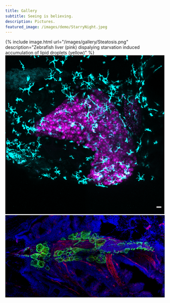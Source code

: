 ```yaml
---
title: Gallery
subtitle: Seeing is believing.
description: Pictures.
featured_image: /images/demo/StarryNight.jpeg
---
```



<div class="gallery" data-columns="2">
    {% include image.html url="/images/gallery/Steatosis.png" description="Zebrafish liver (pink) dispalying starvation induced accumulation of lipid droplets (yellow)" %}
    <img src="/images/gallery/Fed_MAX_Image-1.png">
    <img src="/images/gallery/Thyroid adult_flt1.png">
</div>